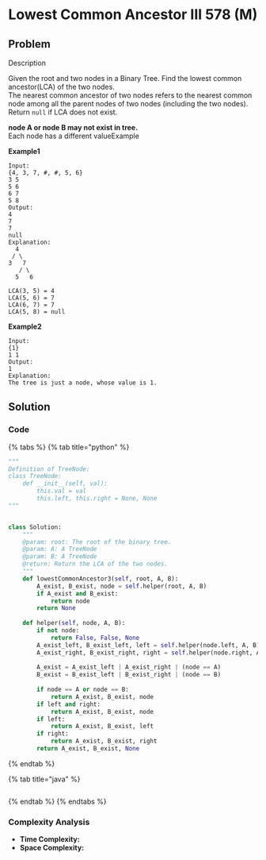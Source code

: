 # Lowest Common Ancestor III 578 \(M\)

## Problem

Description

Given the root and two nodes in a Binary Tree. Find the lowest common ancestor\(LCA\) of the two nodes.  
The nearest common ancestor of two nodes refers to the nearest common node among all the parent nodes of two nodes \(including the two nodes\).  
Return `null` if LCA does not exist.

**node A or node B may not exist in tree.**  
Each node has a different valueExample

**Example1**

```text
Input: 
{4, 3, 7, #, #, 5, 6}
3 5
5 6
6 7 
5 8
Output: 
4
7
7
null
Explanation:
  4
 / \
3   7
   / \
  5   6

LCA(3, 5) = 4
LCA(5, 6) = 7
LCA(6, 7) = 7
LCA(5, 8) = null

```

**Example2**

```text
Input:
{1}
1 1
Output: 
1
Explanation:
The tree is just a node, whose value is 1.
```

## Solution

### Code

{% tabs %}
{% tab title="python" %}
```python
"""
Definition of TreeNode:
class TreeNode:
    def __init__(self, val):
        this.val = val
        this.left, this.right = None, None
"""


class Solution:
    """
    @param: root: The root of the binary tree.
    @param: A: A TreeNode
    @param: B: A TreeNode
    @return: Return the LCA of the two nodes.
    """
    def lowestCommonAncestor3(self, root, A, B):
        A_exist, B_exist, node = self.helper(root, A, B)
        if A_exist and B_exist:
            return node
        return None
        
    def helper(self, node, A, B):
        if not node:
            return False, False, None
        A_exist_left, B_exist_left, left = self.helper(node.left, A, B)
        A_exist_right, B_exist_right, right = self.helper(node.right, A, B)
        
        A_exist = A_exist_left | A_exist_right | (node == A)
        B_exist = B_exist_left | B_exist_right | (node == B)
        
        if node == A or node == B:
            return A_exist, B_exist, node
        if left and right:
            return A_exist, B_exist, node
        if left:
            return A_exist, B_exist, left
        if right:
            return A_exist, B_exist, right
        return A_exist, B_exist, None
```
{% endtab %}

{% tab title="java" %}
```

```
{% endtab %}
{% endtabs %}

### Complexity Analysis

* **Time Complexity:**
* **Space Complexity:**

